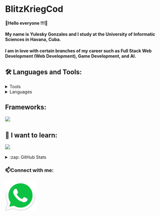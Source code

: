 # BlitzKriegCod
 

#### 🚀Hello everyone !!!👋
#### My name is Yulesky Gonzales and I study at the University of Informatic Sciences in Havana, Cuba.
#### I am in love with certain branches of my career such as Full Stack Web Development (Web Development), Game Development, and AI.


##  🛠️ Languages and Tools:

<details>
 <summary>Tools</summary>
  <ul>
    <hr>
    <p align="start">
  <a href="https://skillicons.dev">
    <img src="https://skillicons.dev/icons?i=neovim,vscode,sublime,linux,ubuntu,anaconda,mongodb,mysql,sqlite,postman,stackoverflow,blender,godot,figma,ai,ps,github" />
  </a>
</p>
  </ul>
</details>

<details>
  <summary>Languages</summary>
  <ul>
   # BlitzKriegCod
 

#### 🚀Hello everyone !!!👋
#### My name is Yulesky Gonzales and I study at the University of Informatic Sciences in Havana, Cuba.
#### I am in love with certain branches of my career such as Full Stack Web Development (Web Development), Game Development, and AI.


##  🛠️ Languages and Tools:

<details>
 <summary>Tools</summary>
  <ul>
    <hr>
    <p align="start">
  <a href="https://skillicons.dev">
    <img src="https://skillicons.dev/icons?i=neovim,vscode,sublime,linux,ubuntu,anaconda,mongodb,mysql,sqlite,postman,stackoverflow,blender,godot,figma,ai,ps,github" />
  </a>
</p>
  </ul>
</details>

<details>
  <summary>Languages</summary>
  <ul>
   
  <hr>
  <p align="start">
  <a href="https://skillicons.dev">
    <img src="https://skillicons.dev/icons?i=bash,nodejs,ts,py,cs,cpp,css,html,js,java" />
  </a>
</p>
  </ul>
</details>

<h2>🖥️ Frameworks:</h2>

  <p align="start">
  <a href="https://skillicons.dev">
    <img src="https://skillicons.dev/icons?i=angular,django,express,nest,bootstrap,tailwind" />
  </a>
</p>
<h2>🔭 I want to learn:</h2>

  <p align="start">
  <a href="https://skillicons.dev">
    <img src="https://skillicons.dev/icons?i=dotnet,docker,astro,figma" />
  </a>
</p>


<details>
  <summary>:zap: GitHub Stats</summary>

  <img align="left" alt="codeSTACKr's GitHub Stats" src="https://github-readme-stats.vercel.app/api?username=BlitzKriegCod&show_icons=true&hide_border=false&title_color=ff652f&icon_color=FFE400&bg_color=09131B&text_color=ffffff&border_color=0c1a25" />

</details>

### Connect with me:

<a href="https://wa.me/51320264#gh-light-mode-only">
  <img src="https://github.com/appicons/Whatsapp/blob/master/icons/whatsapp_194x194.png" alt="WhatsApp Light Mode" width="100"/>
</a>

  <hr>
  <p align="start">
  <a href="https://skillicons.dev">
    <img src="https://skillicons.dev/icons?i=bash,nodejs,ts,py,cs,cpp,css,html,js,java" />
  </a>
</p>
  </ul>
</details>

<h2> Frameworks:</h2>

  <p align="start">
  <a href="https://skillicons.dev">
    <img src="https://skillicons.dev/icons?i=angular,django,express,nest,bootstrap,tailwind" />
  </a>
</p>
<h2>🔭 I want to learn:</h2>

  <p align="start">
  <a href="https://skillicons.dev">
    <img src="https://skillicons.dev/icons?i=dotnet,docker,astro,figma" />
  </a>
</p>


<details>
  <summary>:zap: GitHub Stats</summary>

  <img align="left" alt="codeSTACKr's GitHub Stats" src="https://github-readme-stats.vercel.app/api?username=BlitzKriegCod&show_icons=true&hide_border=false&title_color=ff652f&icon_color=FFE400&bg_color=09131B&text_color=ffffff&border_color=0c1a25" />

</details>


### 📫Connect with me:
 
<a href="https://wa.me/51320264#gh-light-mode-only">
  <img src="https://github.com/appicons/Whatsapp/blob/master/icons/whatsapp_194x194.png" alt="WhatsApp Light Mode" width="100"/>
</a>
